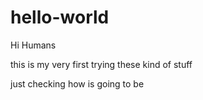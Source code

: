 # hello-world

Hi Humans

this is my very first trying these kind of stuff

just checking how is going to be
